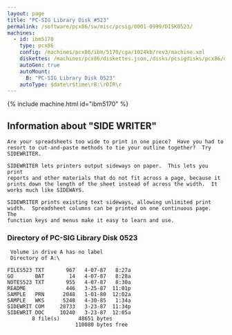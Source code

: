 ```yaml
---
layout: page
title: "PC-SIG Library Disk #523"
permalink: /software/pcx86/sw/misc/pcsig/0001-0999/DISK0523/
machines:
  - id: ibm5170
    type: pcx86
    config: /machines/pcx86/ibm/5170/cga/1024kb/rev3/machine.xml
    diskettes: /machines/pcx86/diskettes.json,/disks/pcsigdisks/pcx86/diskettes.json
    autoGen: true
    autoMount:
      B: "PC-SIG Library Disk 0523"
    autoType: $date\r$time\rB:\rDIR\r
---
```


{% include machine.html id="ibm5170" %}

## Information about "SIDE WRITER"

    Are your spreadsheets too wide to print in one piece?  Have you had to
    resort to cut-and-paste methods to tie your outline together?  Try
    SIDEWRITER.
    
    SIDEWRITER lets printers output sideways on paper.  This lets you print
    reports and other materials that do not fit across a page, because it
    prints down the length of the sheet instead of across the width.  It
    works much like SIDEWAYS.
    
    SIDEWRITER prints existing text sideways, allowing unlimited print
    width.  Spreadsheet columns can be printed on one continuous page.  The
    function keys and menus make it easy to learn and use.

### Directory of PC-SIG Library Disk 0523

     Volume in drive A has no label
     Directory of A:\

    FILES523 TXT       967   4-07-87   8:27a
    GO       BAT        14   4-07-87   8:28a
    NOTES523 TXT       955   4-07-87   8:30a
    README             446   3-25-87  11:01p
    SAMPLE   PRN      2048   1-01-80  12:02a
    SAMPLE   WKS      5248   4-30-85   1:34a
    SIDEWRIT COM     28733   3-23-87  11:34p
    SIDEWRIT DOC     10240   3-23-87  12:05a
            8 file(s)      48651 bytes
                          110080 bytes free
